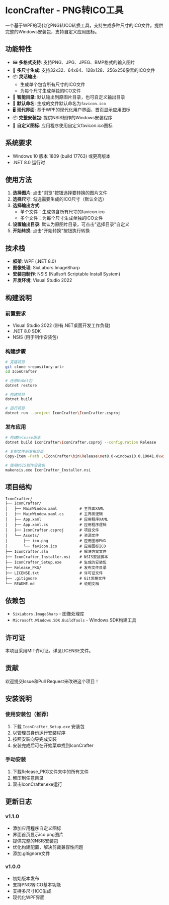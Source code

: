 # IconCrafter - PNG转ICO工具

一个基于WPF的现代化PNG转ICO转换工具，支持生成多种尺寸的ICO文件。提供完整的Windows安装包，支持自定义应用图标。

## 功能特性

- 🖼️ **多格式支持**: 支持PNG、JPG、JPEG、BMP格式的输入图片
- 📏 **多尺寸生成**: 支持32x32、64x64、128x128、256x256像素的ICO文件
- 📦 **灵活输出**: 
  - 生成单个包含所有尺寸的ICO文件
  - 为每个尺寸生成单独的ICO文件
- 📁 **智能目录**: 默认输出到原图片目录，也可自定义输出目录
- 🎯 **默认命名**: 生成的文件默认命名为`favicon.ico`
- 🖥️ **现代界面**: 基于WPF的现代化用户界面，首页显示应用图标
- 📦 **完整安装包**: 提供NSIS制作的Windows安装程序
- 🎨 **自定义图标**: 应用程序使用自定义favicon.ico图标

## 系统要求

- Windows 10 版本 1809 (build 17763) 或更高版本
- .NET 8.0 运行时

## 使用方法

1. **选择图片**: 点击"浏览"按钮选择要转换的图片文件
2. **选择尺寸**: 勾选需要生成的ICO尺寸（默认全选）
3. **选择输出方式**: 
   - 单个文件：生成包含所有尺寸的favicon.ico
   - 多个文件：为每个尺寸生成单独的ICO文件
4. **设置输出目录**: 默认为原图片目录，可点击"选择目录"自定义
5. **开始转换**: 点击"开始转换"按钮执行转换

## 技术栈

- **框架**: WPF (.NET 8.0)
- **图像处理**: SixLabors.ImageSharp
- **安装包制作**: NSIS (Nullsoft Scriptable Install System)
- **开发环境**: Visual Studio 2022

## 构建说明

### 前置要求
- Visual Studio 2022 (带有.NET桌面开发工作负载)
- .NET 8.0 SDK
- NSIS (用于制作安装包)

### 构建步骤
```bash
# 克隆项目
git clone <repository-url>
cd IconCrafter

# 还原NuGet包
dotnet restore

# 构建项目
dotnet build

# 运行项目
dotnet run --project IconCrafter\IconCrafter.csproj
```

### 发布应用
```bash
# 构建Release版本
dotnet build IconCrafter\IconCrafter.csproj --configuration Release

# 复制文件到发布目录
Copy-Item -Path .\IconCrafter\bin\Release\net8.0-windows10.0.19041.0\win-x64\* -Destination .\Release_PKG\ -Recurse

# 使用NSIS制作安装包
makensis.exe IconCrafter_Installer.nsi
```

## 项目结构

```
IconCrafter/
├── IconCrafter/
│   ├── MainWindow.xaml          # 主界面XAML
│   ├── MainWindow.xaml.cs       # 主界面逻辑
│   ├── App.xaml                 # 应用程序XAML
│   ├── App.xaml.cs              # 应用程序逻辑
│   ├── IconCrafter.csproj       # 项目文件
│   └── Assets/                  # 资源文件
│       ├── ico.png              # 应用图标PNG
│       └── favicon.ico          # 应用图标ICO
├── IconCrafter.sln              # 解决方案文件
├── IconCrafter_Installer.nsi    # NSIS安装脚本
├── IconCrafter_Setup.exe        # 生成的安装包
├── Release_PKG/                 # 发布文件目录
├── LICENSE.txt                  # 许可证文件
├── .gitignore                   # Git忽略文件
└── README.md                    # 说明文档
```

## 依赖包

- `SixLabors.ImageSharp` - 图像处理库
- `Microsoft.Windows.SDK.BuildTools` - Windows SDK构建工具

## 许可证

本项目采用MIT许可证。详见LICENSE文件。

## 贡献

欢迎提交Issue和Pull Request来改进这个项目！

## 安装说明

### 使用安装包（推荐）
1. 下载 `IconCrafter_Setup.exe` 安装包
2. 以管理员身份运行安装程序
3. 按照安装向导完成安装
4. 安装完成后可在开始菜单找到IconCrafter

### 手动安装
1. 下载Release_PKG文件夹中的所有文件
2. 解压到任意目录
3. 双击IconCrafter.exe运行

## 更新日志

### v1.1.0
- 添加应用程序自定义图标
- 界面首页显示ico.png图片
- 提供完整的NSIS安装包
- 优化构建配置，解决剪裁兼容性问题
- 添加.gitignore文件

### v1.0.0
- 初始版本发布
- 支持PNG转ICO基本功能
- 支持多尺寸ICO生成
- 现代化WPF界面